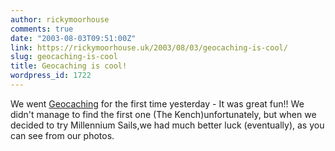 ```yaml
---
author: rickymoorhouse
comments: true
date: "2003-08-03T09:51:00Z"
link: https://rickymoorhouse.uk/2003/08/03/geocaching-is-cool/
slug: geocaching-is-cool
title: Geocaching is cool!
wordpress_id: 1722
---
```


We went [Geocaching](http://www.geocaching.com/) for the first time yesterday - It was great fun!! We didn't manage to find the first one (The Kench)unfortunately, but when we decided to try Millennium Sails,we had much better luck (eventually), as you can see from our photos.
